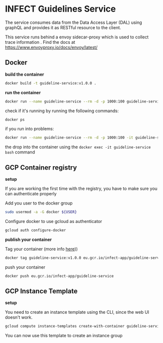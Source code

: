 # INFECT Guidelines Service

The service consumes data from the Data Access Layer (DAL) using graphQL and 
provides it as RESTful resource to the client.

This service runs behind a envoy sidecar-proxy which is used to collect trace information . Find the docs at https://www.envoyproxy.io/docs/envoy/latest/

## Docker

**build the container**

```bash
docker build -t guideline-service:v1.0.0 .
```


**run the container**

```bash
docker run --name guideline-service --rm -d -p 1000:100 guideline-service:v1.0.0
```

check if it's running by running the following commands:

```bash
docker ps
```

if you run into problems:

```bash
docker run --name guideline-service --rm -d -p 1000:100 -it guideline-service:v1.0.0 bash
```

the drop into the container using the `docker exec -it guideline-service bash` command




## GCP Container registry

**setup**

If you are working the first time with the registry, you have to make sure 
you can authenticate properly

Add you user to the docker group

```bash
sudo usermod -a -G docker ${USER}
```

Configure docker to use gcloud as authenticator

```bash
gcloud auth configure-docker
```

**publish your container**

Tag your container (more info [here](https://cloud.google.com/container-registry/docs/pushing-and-pulling?hl=en_US&_ga=2.180811239.-1756782310.1554894612&_gac=1.187230938.1562576817.CjwKCAjw04vpBRB3EiwA0IieauC8DNUBSa1Qfuz7KGFp49TCNFkQNB0MveYB65XV4thglDGxncBeMBoC2L0QAvD_BwE)))

```bash
docker tag guideline-service:v1.0.0 eu.gcr.io/infect-app/guideline-service
```


push your container

```bash
docker push eu.gcr.io/infect-app/guideline-service
```




## GCP Instance Template

**setup**

You need to create an instance template using the CLI, since the web UI doesn't work.

```bash
gcloud compute instance-templates create-with-container guideline-service --container-image=eu.gcr.io/infect-app/guideline-service --machine-type=f1-micro --network=default --no-address --tags=http,jaeger-source
```

You can now use this template to create an instance group
